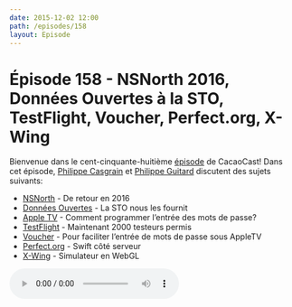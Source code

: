```yaml
---
date: 2015-12-02 12:00
path: /episodes/158
layout: Episode
---
```

# Épisode 158 - NSNorth 2016, Données Ouvertes à la STO, TestFlight, Voucher, Perfect.org, X-Wing
<p>Bienvenue dans le cent-cinquante-huitième <a href="https://archive.org/download/cacaocast/cacaocast_158.mp3" title="CacaoCast Episode 158">épisode</a> de CacaoCast! Dans cet épisode, <a href="http://www.twitter.com/philippec" title="Philippe Casgrain sur Twitter">Philippe Casgrain</a> et <a href="http://www.twitter.com/philippeguitard" title="Philippe Guitard sur Twitter">Philippe Guitard</a> discutent des sujets suivants:</p>
<ul><li><a href="https://nsnorth.ca" title="NSNorth">NSNorth</a> - De retour en 2016</li>
<li><a href="https://github.com/JohnCoates/Aerial" title="Données Ouvertes">Données Ouvertes</a> - La STO nous les fournit</li>
<li><a href="http://ici.radio-canada.ca/regions/ottawa/2015/11/26/004-sto-societe-transport-outaouais-gatineau-donnees-ouvertes-twitter.shtml" title="Apple TV">Apple TV</a> - Comment programmer l’entrée des mots de passe?</li>
<li><a href="https://developer.apple.com/news/?id=11102015e" title="TestFlight">TestFlight</a> - Maintenant 2000 testeurs permis</li>
<li><a href="https://github.com/rsattar/Voucher" title="Voucher">Voucher</a> - Pour faciliter l’entrée de mots de passe sous AppleTV</li>
<li><a href="http://perfect.org/" title="Perfect.org">Perfect.org</a> - Swift côté serveur</li>
<li><a href="http://oos.moxiecode.com/js_webgl/xwing/" title="X-Wing">X-Wing</a> - Simulateur en WebGL</li>
</ul>
<p><audio controls><source src="https://archive.org/download/cacaocast/cacaocast_158.mp3" type="audio/mpeg"><source src="https://archive.org/download/cacaocast/cacaocast_158.mp3" type="audio/mp4">Votre navigateur ne supporte pas l'élément audio / Your browser does not support the audio element.</audio></p>
